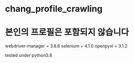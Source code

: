 # chang_profile_crawling
 
# 본인의 프로필은 포함되지 않습니다

webdriver-manager = 3.8.6
selenium = 4.1.0
openpyxl = 3.1.2

tested under python3.8
